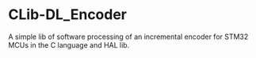 # CLib-DL_Encoder
 A simple lib of software processing of an incremental encoder for STM32 MCUs in the C language and HAL lib.
